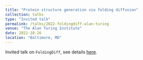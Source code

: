 ```yaml
---
title: "Protein structure generation via folding diffusion"
collection: talks
type: "Invited talk"
permalink: /talks/2022-foldingdiff-alan-turing
venue: "The Alan Turing Institute"
date: 2022-10-26
location: "Baltimore, MD"
---
```


Invited talk on `FoldingDiff`, see details [here](https://www.datasig.ac.uk/event/kevin-wu-2022-10-26).
